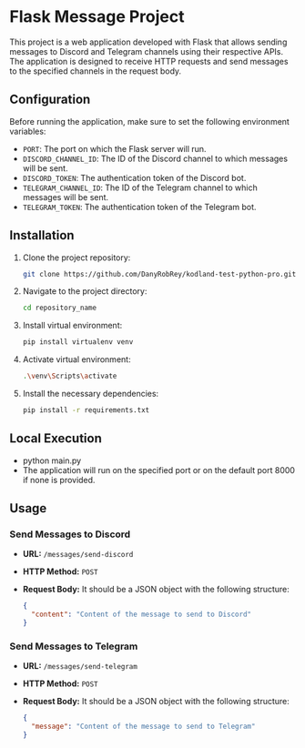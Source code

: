 # Flask Message Project

This project is a web application developed with Flask that allows sending messages to Discord and Telegram channels using their respective APIs. The application is designed to receive HTTP requests and send messages to the specified channels in the request body.

## Configuration

Before running the application, make sure to set the following environment variables:

- `PORT`: The port on which the Flask server will run.
- `DISCORD_CHANNEL_ID`: The ID of the Discord channel to which messages will be sent.
- `DISCORD_TOKEN`: The authentication token of the Discord bot.
- `TELEGRAM_CHANNEL_ID`: The ID of the Telegram channel to which messages will be sent.
- `TELEGRAM_TOKEN`: The authentication token of the Telegram bot.

## Installation

1. Clone the project repository:

   ```bash
   git clone https://github.com/DanyRobRey/kodland-test-python-pro.git

2. Navigate to the project directory:

    ```bash
    cd repository_name

3. Install virtual environment:

    ```bash
    pip install virtualenv venv

4. Activate virtual environment:

    ```bash
    .\venv\Scripts\activate

5. Install the necessary dependencies:

    ```bash 
    pip install -r requirements.txt

## Local Execution

- python main.py
- The application will run on the specified port or on the default port 8000 if none is provided.


## Usage

### Send Messages to Discord

- **URL:** `/messages/send-discord`
- **HTTP Method:** `POST`
- **Request Body:** It should be a JSON object with the following structure:

  ```json
  {
    "content": "Content of the message to send to Discord"
  }


### Send Messages to Telegram

- **URL:** `/messages/send-telegram`
- **HTTP Method:** `POST`
- **Request Body:** It should be a JSON object with the following structure:

  ```json
  {
    "message": "Content of the message to send to Telegram"
  }
